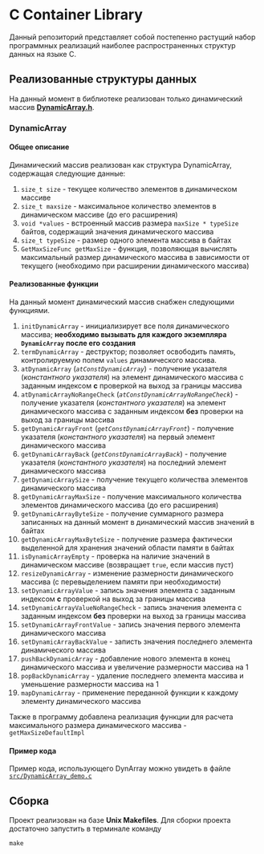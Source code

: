 # C Container Library
Данный репозиторий представляет собой постепенно растущий набор программных реализаций наиболее распространенных структур данных на языке C.

## Реализованные структуры данных
На данный момент в библиотеке реализован только динамический массив [**DynamicArray.h**](include/DynamicArray.h).

### DynamicArray
#### Общее описание
Динамический массив реализован как структура DynamicArray, содержащая следующие данные:
1. `size_t size` - текущее количество элементов в динамическом массиве
1. `size_t maxsize` - максимальное количество элементов в динамическом массиве (до его расширения)
1. `void *values` - встроенный массив размера `maxSize * typeSize` байтов, содержащий значения динамического массива
1. `size_t typeSize` - размер одного элемента массива в байтах
1. `GetMaxSizeFunc getMaxSize` - функция, позволяющая вычислять максимальный размер динамического массива в зависимости от текущего (необходимо при расширении динамического массива)

#### Реализованные функции
На данный момент динамический массив снабжен следующими функциями.

1. `initDynamicArray` - инициализирует все поля динамического массива; **необходимо вызывать для каждого экземпляра `DynamicArray` после его создания**
1. `termDynamicArray` - деструктор; позволяет освободить память, контролируемую полем `values` динамического массива.
1. `atDynamicArray` (*`atConstDynamicArray`*) - получение указателя (*константного указателя*) на элемент динамического массива с заданным индексом **с** проверкой на выход за границы массива
1. `atDynamicArrayNoRangeCheck` (*`atConstDynamicArrayNoRangeCheck`*) - получение указателя (*константного указателя*) на элемент динамического массива с заданным индексом **без** проверки на выход за границы массива
1. `getDynamicArrayFront` (*`getConstDynamicArrayFront`*) - получение указателя (*константного указателя*) на первый элемент динамического массива
1. `getDynamicArrayBack` (*`getConstDynamicArrayBack`*) - получение указателя (*константного указателя*) на последний элемент динамического массива
1. `getDynamicArraySize` - получение текущего количества элементов динамического массива
1. `getDynamicArrayMaxSize` - получение максимального количества элементов динамического массива (до его расширения)
1. `getDynamicArrayByteSize` - получение суммарного размера записанных на данный момент в динамический массив значений в байтах
1. `getDynamicArrayMaxByteSize` - получение размера фактически выделенной для хранения значений области памяти в байтах
1. `isDynamicArrayEmpty` - проверка на наличие значений в динамическом массиве (возвращает `true`, если массив пуст)
1. `resizeDynamicArray` - изменение размерности динамического массива (с перевыделением памяти при необходимости)
1. `setDynamicArrayValue` - запись значения элемента с заданным индексом **с** проверкой на выход за границы массива
1. `setDynamicArrayValueNoRangeCheck` - запись значения элемента с заданным индексом **без** проверки на выход за границы массива
1. `setDynamicArrayFrontValue` - запись значения первого элемента динамического массива
1. `setDynamicArrayBackValue` - записть значения последнего элемента динамического массива
1. `pushBackDynamicArray` - добавление нового элемента в конец динамического массива и увеличение размерности массива на 1
1. `popBackDynamicArray` - удаление последнего элемента массива и уменьшение размерности массива на 1
1. `mapDynamicArray` - применение переданной функции к каждому элементу динамического массива

Также в программу добавлена реализация функции для расчета максимального размера динамического массива - `getMaxSizeDefaultImpl`

#### Пример кода
Пример кода, использующего DynArray можно увидеть в файле [`src/DynamicArray_demo.c`](src/DynamicArray_demo.c)

## Сборка
Проект реализован на базе __Unix Makefiles__. Для сборки проекта достаточно запустить в терминале команду

```
make
```
